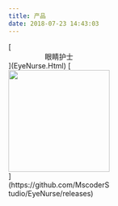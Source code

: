 ```yaml
---
title: 产品
date: 2018-07-23 14:43:03
---
```

<div class="group-picture" style=";width:200px;height:200px">[<center>眼睛护士</center>](EyeNurse.Html)
[<img  style="display:inline !important;width:200px;height:200px" src="https://mscoder.cn/res/imgs/products/logo_eyenurse.png"/>](https://github.com/MscoderStudio/EyeNurse/releases)
</div>